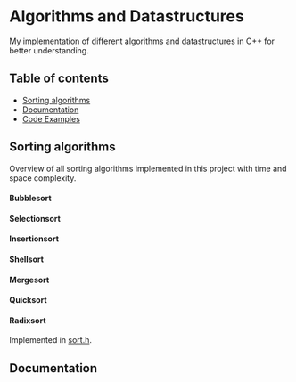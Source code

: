 # Algorithms and Datastructures
My implementation of different algorithms and datastructures in C++ for better understanding.

## Table of contents
* [Sorting algorithms](#sorting-algorithms)
* [Documentation](#documentation)
* [Code Examples](#code-examples)

## Sorting algorithms
  Overview of all sorting algorithms implemented in this project with time and space complexity.
  
  #### Bubblesort 
  #### Selectionsort
  #### Insertionsort
  #### Shellsort
  #### Mergesort
  #### Quicksort
  #### Radixsort
  
  Implemented in [sort.h](#sort.h).

## Documentation
